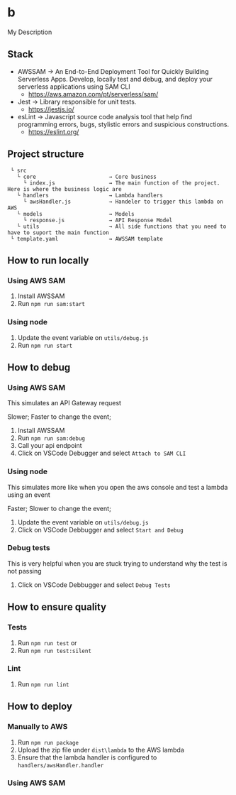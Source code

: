 # b

My Description

## Stack

- AWSSAM  -> An End-to-End Deployment Tool for Quickly Building Serverless Apps. 
Develop, locally test and debug, and deploy your serverless applications using SAM CLI
  - https://aws.amazon.com/pt/serverless/sam/
- Jest    -> Library responsible for unit tests.
  - https://jestjs.io/
- esLint  -> Javascript source code analysis tool that help find programming errors, bugs, 
stylistic errors and suspicious constructions.
  - https://eslint.org/

## Project structure

```
 └ src
   └ core                       → Core business
     └ index.js                 → The main function of the project. Here is where the business logic are
   └ handlers                   → Lambda handlers
     └ awsHandler.js            → Handeler to trigger this lambda on AWS
   └ models                     → Models
     └ response.js              → API Response Model
   └ utils                      → All side functions that you need to have to suport the main function
 └ template.yaml                → AWSSAM template
```

## How to run locally

### Using AWS SAM

1. Install AWSSAM
2. Run `npm run sam:start`  

### Using node

 1. Update the event variable on `utils/debug.js`
 2. Run `npm run start`

## How to debug

### Using AWS SAM

This simulates an API Gateway request

Slower; Faster to change the event;

1. Install AWSSAM
2. Run `npm run sam:debug`
3. Call your api endpoint
4. Click on VSCode Debugger and select `Attach to SAM CLI`

### Using node

This simulates more like when you open the aws console and test a lambda using an event

Faster; Slower to change the event;

 1. Update the event variable on `utils/debug.js`
 2. Click on VSCode Debbugger and select `Start and Debug`

### Debug tests

This is very helpful when you are stuck trying to understand why the test is not passing

1. Click on VSCode Debbugger and select `Debug Tests`

## How to ensure quality

### Tests

1. Run `npm run test`
or
1. Run `npm run test:silent`

### Lint

1. Run `npm run lint`

## How to deploy

### Manually to AWS

1. Run `npm run package`
2. Upload the zip file under `dist\lambda` to the AWS lambda
3. Ensure that the lambda handler is configured to `handlers/awsHandler.handler`

### Using AWS SAM

